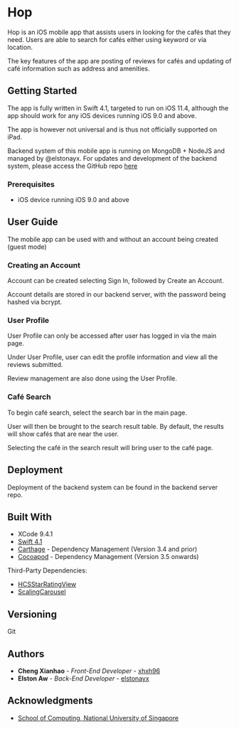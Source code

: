 # Hop

Hop is an iOS mobile app that assists users in looking for the cafés that they need. Users are able to search for cafés either using keyword or via location.

The key features of the app are posting of reviews for cafés and updating of café information such as address and amenities.


## Getting Started

The app is fully written in Swift 4.1, targeted to run on iOS 11.4, although the app should work for any iOS devices running iOS 9.0 and above.

The app is however not universal and is thus not officially supported on iPad. 

Backend system of this mobile app is running on MongoDB + NodeJS and managed by @elstonayx. For updates and development of the backend system, please access the GitHub repo [here](https://github.com/elstonayx/hopdbserver)


### Prerequisites
* iOS device running iOS 9.0 and above


## User Guide
The mobile app can be used with and without an account being created (guest mode)


### Creating an Account
Account can be created selecting Sign In, followed by Create an Account. 

Account details are stored in our backend server, with the password being hashed via bcrypt.


### User Profile
User Profile can only be accessed after user has logged in via the main page.

Under User Profile, user can edit the profile information and view all the reviews submitted. 

Review management are also done using the User Profile.


### Café Search
To begin café search, select the search bar in the main page. 

User will then be brought to the search result table. By default, the results will show cafés that are near the user. 

Selecting the café in the search result will bring user to the café page. 



## Deployment
Deployment of the backend system can be found in the backend server repo. 


## Built With
* XCode 9.4.1
* [Swift 4.1](https://github.com/apple/swift)
* [Carthage](https://github.com/Carthage/Carthage) - Dependency Management (Version 3.4 and prior)
* [Cocoapod](https://cocoapods.org/) - Dependency Management (Version 3.5 onwards)

Third-Party Dependencies:
* [HCSStarRatingView](https://github.com/hsousa/HCSStarRatingView)
* [ScalingCarousel](https://github.com/superpeteblaze/ScalingCarousel)


## Versioning
Git

## Authors
* **Cheng Xianhao** - *Front-End Developer* - [xhxh96](https://github.com/xhxh96)
* **Elston Aw** - *Back-End Developer* - [elstonayx](https://github.com/elstonayx)


## Acknowledgments
* [School of Computing, National University of Singapore](https://www.comp.nus.edu.sg)
